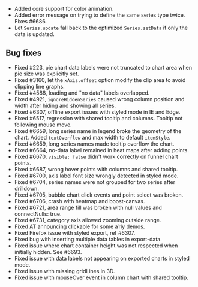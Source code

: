 - Added core support for color animation.
- Added error message on trying to define the same series type twice. Fixes #6686.
- Let ``Series.update`` fall back to the optimized ``Series.setData`` if only the data is updated.
## Bug fixes 
- Fixed #223, pie chart data labels were not truncated to chart area when pie size was explicitly set.
- Fixed #3160, let the ``xAxis.offset`` option modify the clip area to avoid clipping line graphs.
- Fixed #4588, loading and "no data" labels overlapped.
- Fixed #4921, ``ignoreHiddenSeries`` caused wrong column position and width after hiding and showing all series.
- Fixed #6307, offline export issues with styled mode in IE and Edge.
- Fixed #6517, regression with shared tooltip and columns. Tooltip not following mouse move.
- Fixed #6659, long series name in legend broke the geometry of the chart. Added ``textOverflow`` and max width to default ``itemStyle``.
- Fixed #6659, long series names made tooltip overflow the chart.
- Fixed #6664, no-data label remained in heat maps after adding points.
- Fixed #6670, ``visible: false`` didn't work correctly on funnel chart points.
- Fixed #6687, wrong hover points with columns and shared tooltip.
- Fixed #6700, axis label font size wrongly detected in styled mode.
- Fixed #6704, series names were not grouped for two series after drilldown.
- Fixed #6705, bubble chart click events and point select was broken.
- Fixed #6706, crash with heatmap and boost-canvas.
- Fixed #6721, area range fill was broken with null values and connectNulls: true.
- Fixed #6731, category axis allowed zooming outside range.
- Fixed AT announcing clickable for some a11y demos.
- Fixed Firefox issue with styled export, ref #6307.
- Fixed bug with inserting multiple data tables in export-data.
- Fixed issue where chart container height was not respected when initially hidden. See #6693.
- Fixed issue with data labels not appearing on exported charts in styled mode.
- Fixed issue with missing gridLines in 3D.
- Fixed issue with mouseOver event in column chart with shared tooltip.